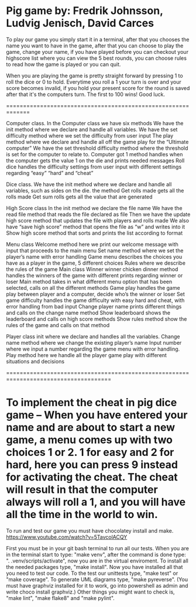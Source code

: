 Pig game by: Fredrik Johnsson, Ludvig Jenisch, David Carces
==========================================================

To play our game you simply start it in a terminal, after that you chooses the name you want to have in the game,
after that you can choose to play the game, change your name, if you have played before you can checkout your highscore list where you can view the 5 best rounds, you can choose rules to read how the game is played or you can quit.

When you are playing the game is pretty straight forward by pressing 1 to roll the dice or 0 to hold.
Everytime you roll a 1 your turn is over and your score becomes invalid, if you hold your present score for the round is saved after that it's the computers turn. The first to 100 wins! Good luck.

=============================================================

Computer class. 
In the Computer class we have six methods
We have the init method where we declare and handle all variables.
We have the set difficulty method where we set the difficulty from user input
The play method where we declare and handle all off the game play for the “Ultimate computer” 
We have the set threshold difficulty method where the threshold is set for the computer to relate to.
Computer got 1 method handles when the computer gets the value 1 on the die and prints needed messages
Roll dice handles the difficulty settings from user input with different settings regarding “easy” “hard” and “cheat”

Dice class.
We have the init method where we declare and handle all variables, such as sides on the die.
the method Get rolls made gets all the rolls made
Get sum rolls gets all the value that are generated

High Score class
In the init method we declare the file name
We have the read file method that reads the file declared as file
Then we have the update high score method that updates the file with players and rolls made
We also have “save high score” method that opens the file as “w” and writes into it
Show high score method that sorts and prints the list according to format

Menu class
Welcome method here we print our welcome message with input that proceeds to the main menu
Set name method where we set the player’s name with error handling
 Game menu describes the choices you have as a player in the game, 5 different choices
Rules where we describe the rules of the game 
Main class
Winner winner chicken dinner method handles the winners of the game with different prints regarding winner or loser
Main method takes in what different menu option that has been selected, calls on all the different methods 
Game play handles the game play between player and a computer, decide who’s the winner or loser
Set game difficulty handles the game difficulty with easy hard and cheat, with error handling from bad input
Change player name prints different things and calls on the change name method
Show leaderboard shows the leaderboard and calls on high score methods
Show rules method show the rules of the game and calls on that method

Player class
 init where we declare and handles all the variables.
Change name method where we change the existing player’s name
Input number where we input a number regarding the game menu with error handling.
Play method here we handle all the player game play with different situations and decisions

=====================================================================================

To implement the cheat in pig dice game –
When you have entered your name and are about to start a new game, a menu comes up with two choices 1 or 2.
1 for easy and 2 for hard, here you can press 9 instead for activating the cheat.
The cheat will result in that the computer always will roll a 1, and you will have all the time in the world to win. 
====================================================================================

To run and test our game you must have chocolatey install and make.
https://www.youtube.com/watch?v=5TavcolACQY

First you must be in your git bash terminal to run all our tests.
When you are in the terminal start to type:
"make venv", after the command is done type:
". .venv/scripts/activate", now you are in the virtual enviroment.
To install all the needed packages type, "make install".
Now you have installed all that you need to test our code.
To the test our unittests type, "make test" or "make coverage".
To generate UML diagrams type, "make pyreverse". (You must have graphviz installed for it to work, go into powershell as admin and write choco install graphviz.)
Other things you might want to check is, "make lint", "make flake8" and "make pylint".




